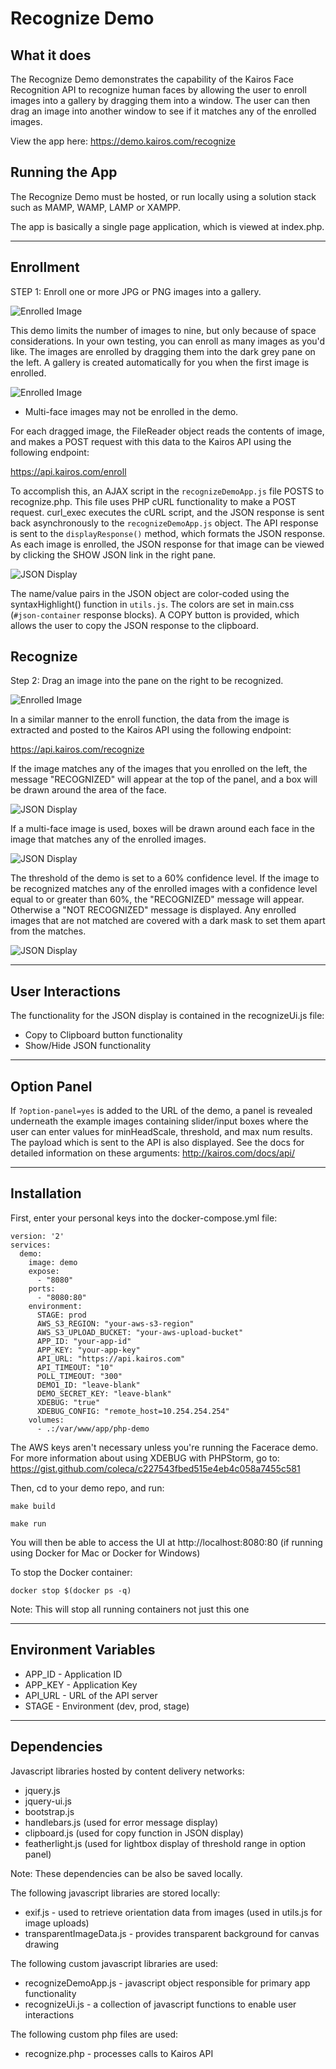# Recognize Demo
## What it does
The Recognize Demo demonstrates the capability of the Kairos Face Recognition API to recognize human faces by allowing the user to enroll images into a gallery by dragging them into a window.  The user can then drag an image into another window to see if it matches any of the enrolled images.

View the app here: https://demo.kairos.com/recognize

## Running the App
The Recognize Demo must be hosted, or run locally using a solution stack such as MAMP, WAMP, LAMP or XAMPP.

The app is basically a single page application, which is viewed at index.php.

---

## Enrollment

STEP 1: Enroll one or more JPG or PNG images into a gallery.  

![Enrolled Image](/php-demo/recognize/docs/recognize_step1.png?raw=true)

This demo limits the number of images to nine, but only because of space considerations.  In your own testing, you can enroll as many images as you'd like.  The images are enrolled by dragging them into the dark grey pane on the left.  A gallery is created automatically for you when the first image is enrolled.

![Enrolled Image](/php-demo/recognize/docs/enrolled_image.png?raw=true)

* Multi-face images may not be enrolled in the demo.

For each dragged image, the FileReader object reads the contents of image, and makes a POST request with this data to the Kairos API using the following endpoint:

https://api.kairos.com/enroll 

To accomplish this, an AJAX script in the `recognizeDemoApp.js` file POSTS to recognize.php.  This file uses PHP cURL functionality to make a POST request.  curl_exec executes the cURL script, and the JSON response is sent back asynchronously to the `recognizeDemoApp.js` object.  The API response is sent to the `displayResponse()` method, which formats the JSON response.  As each image is enrolled, the JSON response for that image can be viewed by clicking the SHOW JSON link in the right pane.

![JSON Display](/php-demo/recognize/docs/json_display.png?raw=true)

The name/value pairs in the JSON object are color-coded using the syntaxHighlight() function in `utils.js`.  The colors are set in main.css (`#json-container` response blocks).  A COPY button is provided, which allows the user to copy the JSON response to the clipboard.

## Recognize

Step 2: Drag an image into the pane on the right to be recognized.

![Enrolled Image](/php-demo/recognize/docs/recognize_step2.png?raw=true)

In a similar manner to the enroll function, the data from the image is extracted and posted to the Kairos API using the following endpoint:

https://api.kairos.com/recognize 

If the image matches any of the images that you enrolled on the left, the message "RECOGNIZED" will appear at the top of the panel, and a box will be drawn around the area of the face.

![JSON Display](/php-demo/recognize/docs/recognized_image.png?raw=true)

If a multi-face image is used, boxes will be drawn around each face in the image that matches any of the enrolled images.

![JSON Display](/php-demo/recognize/docs/recognized_multiface.png?raw=true)

The threshold of the demo is set to a 60% confidence level.  If the image to be recognized matches any of the enrolled images with a confidence level equal to or greater than 60%, the "RECOGNIZED" message will appear.  Otherwise a "NOT RECOGNIZED" message is displayed.  Any enrolled images that are not matched are covered with a dark mask to set them apart from the matches.

![JSON Display](/php-demo/recognize/docs/masking.png?raw=true)

---
## User Interactions

The functionality for the JSON display is contained in the recognizeUi.js file:

* Copy to Clipboard button functionality
* Show/Hide JSON functionality

---

## Option Panel

If `?option-panel=yes` is added to the URL of the demo, a panel is revealed underneath the example images containing slider/input boxes where the user can enter values for minHeadScale, threshold, and max num results.  The payload which is sent to the API is also displayed.  See the docs for detailed information on these arguments: http://kairos.com/docs/api/

---
## Installation

First, enter your personal keys into the docker-compose.yml file:

    version: '2'
    services:
      demo:
        image: demo
        expose:
          - "8080"
        ports:
          - "8080:80"
        environment:
          STAGE: prod
          AWS_S3_REGION: "your-aws-s3-region"
          AWS_S3_UPLOAD_BUCKET: "your-aws-upload-bucket"
          APP_ID: "your-app-id"
          APP_KEY: "your-app-key"
          API_URL: "https://api.kairos.com"
          API_TIMEOUT: "10" 
          POLL_TIMEOUT: "300"
          DEMO1_ID: "leave-blank"
          DEMO_SECRET_KEY: "leave-blank"
          XDEBUG: "true"
          XDEBUG_CONFIG: "remote_host=10.254.254.254"
        volumes:
          - .:/var/www/app/php-demo
          
The AWS keys aren't necessary unless you're running the Facerace demo.  For more information about using XDEBUG with PHPStorm, go to: https://gist.github.com/coleca/c227543fbed515e4eb4c058a7455c581


Then, cd to your demo repo, and run:
```
make build

make run
```
You will then be able to access the UI at http://localhost:8080:80 (if running using Docker for Mac or Docker for Windows)

To stop the Docker container:

```
docker stop $(docker ps -q)
```

Note: This will stop all running containers not just this one

---

## Environment Variables

* APP_ID - Application ID
* APP_KEY - Application Key
* API_URL - URL of the API server 
* STAGE - Environment (dev, prod, stage)

---

## Dependencies
Javascript libraries hosted by content delivery networks:
* jquery.js
* jquery-ui.js
* bootstrap.js
* handlebars.js (used for error message display)
* clipboard.js (used for copy function in JSON display)
* featherlight.js (used for lightbox display of threshold range in option panel)

Note: These dependencies can be also be saved locally.

The following javascript libraries are stored locally:

* exif.js - used to retrieve orientation data from images (used in utils.js for image uploads)
* transparentImageData.js - provides transparent background for canvas drawing

The following custom javascript libraries are used:
* recognizeDemoApp.js - javascript object responsible for primary app functionality
* recognizeUi.js - a collection of javascript functions to enable user interactions

The following custom php files are used:
* recognize.php - processes calls to Kairos API





